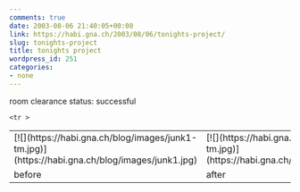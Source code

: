 ```yaml
---
comments: true
date: 2003-08-06 21:40:05+00:00
link: https://habi.gna.ch/2003/08/06/tonights-project/
slug: tonights-project
title: tonights project
wordpress_id: 251
categories:
- none
---
```


room clearance status: successful  

<table >
         <tr >
		
<td >[![](https://habi.gna.ch/blog/images/junk1-tm.jpg)](https://habi.gna.ch/blog/images/junk1.jpg)
</td>
                  
<td >[![](https://habi.gna.ch/blog/images/junk2-tm.jpg)](https://habi.gna.ch/blog/images/junk2.jpg)
</td>
	</tr>

	<tr >
		
<td >before
</td>
                  
<td >after
</td>
	</tr>
</table>
